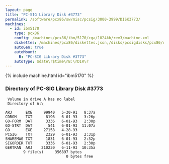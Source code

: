 ```yaml
---
layout: page
title: "PC-SIG Library Disk #3773"
permalink: /software/pcx86/sw/misc/pcsig/3000-3999/DISK3773/
machines:
  - id: ibm5170
    type: pcx86
    config: /machines/pcx86/ibm/5170/cga/1024kb/rev3/machine.xml
    diskettes: /machines/pcx86/diskettes.json,/disks/pcsigdisks/pcx86/diskettes.json
    autoGen: true
    autoMount:
      B: "PC-SIG Library Disk #3773"
    autoType: $date\r$time\rB:\rDIR\r
---
```


{% include machine.html id="ibm5170" %}

### Directory of PC-SIG Library Disk #3773

     Volume in drive A has no label
     Directory of A:\

    ARJ      EXE     99940   5-30-91   8:37a
    CDROM    TXT      8196   6-01-93   3:26p
    GO-FORM  DAT      3336   6-01-93   2:30p
    GO-STRT  DAT       541   6-01-93  11:07a
    GO       EXE     27158   4-28-93
    PCSIG    TXT      2329   6-01-93   2:31p
    SHAREMAG TXT      1831   6-01-93   2:32p
    SIGORDER TXT      3336   6-01-93   2:30p
    GERTRAN  ARJ    210230   6-11-93  10:35a
            9 file(s)     356897 bytes
                               0 bytes free

